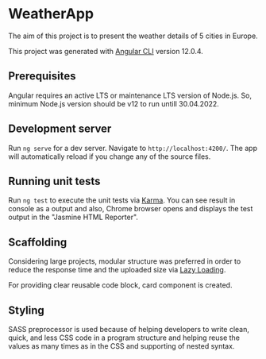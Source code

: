 # WeatherApp
The aim of this project is to present the weather details of 5 cities in Europe.

This project was generated with [Angular CLI](https://github.com/angular/angular-cli) version 12.0.4.

## Prerequisites
Angular requires an active LTS or maintenance LTS version of Node.js. So, minimum Node.js version should be v12 to run untill 30.04.2022.

## Development server

Run `ng serve` for a dev server. Navigate to `http://localhost:4200/`. The app will automatically reload if you change any of the source files.


## Running unit tests

Run `ng test` to execute the unit tests via [Karma](https://karma-runner.github.io). You can see result in console as a output and also, Chrome browser opens and displays the test output in the "Jasmine HTML Reporter".

## Scaffolding

Considering large projects, modular structure was preferred in order to reduce the response time and the uploaded size via [Lazy Loading](https://angular.io/guide/lazy-loading-ngmodules).

For providing clear reusable code block, card component is created.

## Styling
SASS preprocessor is used because of helping developers to write clean, quick, and less CSS code in a program structure and helping reuse the values as many times as in the CSS and supporting of nested syntax.


